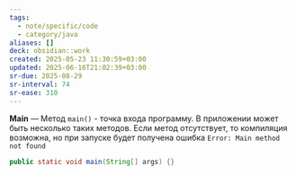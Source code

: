 ```yaml
---
tags:
  - note/specific/code
  - category/java
aliases: []
deck: obsidian::work
created: 2025-05-23 11:30:59+03:00
updated: 2025-06-16T21:02:39+03:00
sr-due: 2025-08-29
sr-interval: 74
sr-ease: 310
---
```


**Main**
—
Метод `main()` - точка входа программу. В приложении может быть несколько таких методов. Если метод отсутствует, то компиляция возможна, но при запуске будет получена ошибка `Error: Main method not found`
```java
public static void main(String[] args) {}
```
